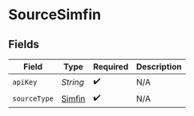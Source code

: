 # SourceSimfin


## Fields

| Field                                   | Type                                    | Required                                | Description                             |
| --------------------------------------- | --------------------------------------- | --------------------------------------- | --------------------------------------- |
| `apiKey`                                | *String*                                | :heavy_check_mark:                      | N/A                                     |
| `sourceType`                            | [Simfin](../../models/shared/Simfin.md) | :heavy_check_mark:                      | N/A                                     |